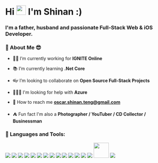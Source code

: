 # Hi <img src="https://raw.githubusercontent.com/MartinHeinz/MartinHeinz/master/wave.gif" width="30px"> I'm Shinan :)
<h3>I'm a father, husband and passionate Full-Stack Web & iOS Developer.</h3>

### 🧐 About Me 😎

- 💪🏼  I’m currently working for **IGNITE Online**

- 📚  I’m currently learning **.Net Core**

- 👓  I’m looking to collaborate on **Open Source Full-Stack Projects**

- ‍🙇🏼‍♂️  I'm looking for help with **Azure**

- 📧  How to reach me **oscar.shinan.teng@gmail.com**

- ⛺️  Fun fact I'm also a **Photographer / YouTuber / CD Collector / Businessman**

### 🚀 Languages and Tools:

<p> 
    <a href="https://icons8.com/icon/GPfHz0SM85FX/java"><img src="https://img.icons8.com/color/48/000000/java-coffee-cup-logo--v2.png"/></a>
    <a href="https://icons8.com/icon/123603/react-native"><img src="https://img.icons8.com/color/48/000000/react-native.png"/></a>
    <a href="https://icons8.com/icon/jD-fJzVguBmw/redux"><img src="https://img.icons8.com/color/48/000000/redux.png"/></a>
    <a href="https://icons8.com/icon/tGvHBPJaKqEd/javascript"><img src="https://img.icons8.com/color/48/000000/javascript--v2.png"/></a>
    <a href="https://icons8.com/icon/uJM6fQYqDaZK/typescript"><img src="https://img.icons8.com/color/48/000000/typescript.png"/></a>
    <a href="https://icons8.com/icon/20909/html-5"><img src="https://img.icons8.com/color/48/000000/html-5--v1.png"/></a>
    <a href="https://icons8.com/icon/QBqFNfPPB2Kx/sass"><img src="https://img.icons8.com/color/48/000000/sass.png"/></a>
    <a href="https://icons8.com/icon/84710/bootstrap"><img src="https://img.icons8.com/color/48/000000/bootstrap.png"/></a> 
    <a href="https://icons8.com/icon/38561/postgresql"><img src="https://img.icons8.com/color/48/000000/postgreesql.png"/></a>
    <a href="https://icons8.com/icon/9nLaR5KFGjN0/mysql-logo"><img src="https://img.icons8.com/fluency/48/000000/mysql-logo.png"/></a>
    <a href="https://icons8.com/icon/74402/mongodb"><img src="https://img.icons8.com/color/48/000000/mongodb.png"/></a>
    <a href="https://icons8.com/icon/62452/firebase"><img src="https://img.icons8.com/color/48/000000/firebase.png"/></a> 
    <a href="https://icons8.com/icon/cdYUlRaag9G9/docker"><img src="https://img.icons8.com/fluency/48/000000/docker.png"/></a>
    <a href="https://icons8.com/icon/sOWbK4N3cxGh/webpack"><img src="https://img.icons8.com/color/48/000000/webpack.png"/></a>    
    <a href="https://icons8.com/icon/QEQQKirln6Tf/postman-api"><img src="https://img.icons8.com/dusk/64/000000/postman-api.png" width="48" height="48"/></a>
    <a href="https://icons8.com/icon/20906/git"><img src="https://img.icons8.com/color/48/000000/git.png"/></a>
</p>
